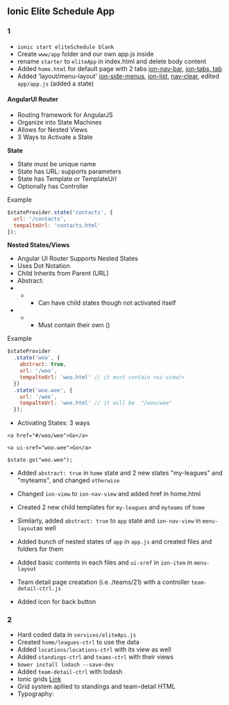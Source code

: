 ## Ionic Elite Schedule App

### 1
- `ionic start eliteSchedule blank`
- Create `www/app` folder and our own app.js inside
- rename `starter` to `eliteApp` in index.html and delete body content 
- Added `home.html` for default page with 2 tabs [ion-nav-bar](http://ionicframework.com/docs/api/directive/ionNavBar/), [ion-tabs, tab](http://ionicframework.com/docs/api/directive/ionTabs/)
- Added 'layout/menu-layout' [ion-side-menus](http://ionicframework.com/docs/api/directive/ionSideMenus/), [ion-list](http://ionicframework.com/docs/api/directive/ionList/), [nav-clear](http://ionicframework.com/docs/api/directive/navClear/), edited `app/app.js` (added a state)

#### AngularUI Router 
- Routing framework for AngularJS
- Organize into State Machines
- Allows for Nested Views
- 3 Ways to Activate a State 

**State**
- State must be unique name
- State has URL: supports parameters
- State has Template or TemplateUrl
- Optionally has Controller

Example
```js
$stateProvider.state('contacts', {
  url: '/contacts',
  tempalteUrl: 'contacts.html'
});
```

**Nested States/Views**
- Angular UI Router Supports Nested States
- Uses Dot Notation
- Child Inherits from Parent (URL)
- Abstract: 
- - - Can have child states though not activated itself
- - - Must contain their own <ui-view/> (<ion-nav-view/>)

Example
```js
$stateProvider
  .state('woo', {
    abstract: true,
    url: '/woo',
    tempalteUrl: 'woo.html' // it must contain <ui-view/>
  })
  .state('woo.wee', {
    url: '/wee',
    tempalteUrl: 'wee.html' // it will be  "/woo/wee"
  });
```

- Activating States: 3 ways

```
<a href="#/woo/wee">Go</a>

<a ui-sref="woo.wee">Go</a>

$state.go("woo.wee");

```

- Added `abstract: true` in `home` state and 2 new states "my-leagues" and "myteams", and changed `otherwise` 
- Changed `ion-view` to `ion-nav-view` and added href in home.html
- Created 2 new child templates for `my-leagues` and `myteams` of `home`

- Similarly, added `abstract: true` to `app` state and `ion-nav-view` in `menu-layout`as well
- Added bunch of nested states of `app` in `app.js` and created files and folders for them
- Added basic contents in each files and `ui-sref` in `ion-item` in `menu-layout`
- Team detail page creatation (i.e. /teams/21) with a controller `team-detail-ctrl.js`
- Added icon for back button


### 2

- Hard coded data in `services/eliteApi.js`
- Created `home/leagues-ctrl` to use the data
- Added `locations/locations-ctrl` with its view as well
- Added `standings-ctrl` and `teams-ctrl` with their views
- `bower install lodash --save-dev`
- Added `team-detail-ctrl` with lodash
- Ionic grids [Link](http://ionicframework.com/docs/components/#grid)
- Grid system apllied to standings and team-detail HTML
- Typography: 
